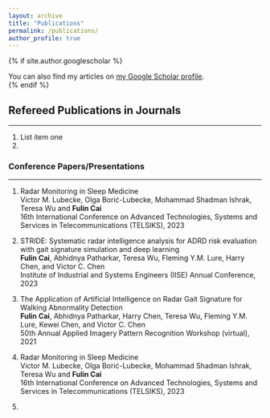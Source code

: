 ```yaml
---
layout: archive
title: "Publications"
permalink: /publications/
author_profile: true
---
```


{% if site.author.googlescholar %}
  <div class="wordwrap">You can also find my articles on <a href="{{site.author.googlescholar}}">my Google Scholar profile</a>.</div>
{% endif %}

## Refereed Publications in Journals
----
1. List item one
2.  


### Conference Papers/Presentations
----
1. Radar Monitoring in Sleep Medicine <br>
Victor M. Lubecke, Olga Borić-Lubecke, Mohammad Shadman Ishrak, Teresa Wu and **Fulin Cai** <br>
16th International Conference on Advanced Technologies, Systems and Services in Telecommunications (TELSIKS), 2023

2. STRIDE: Systematic radar intelligence analysis for ADRD risk evaluation with gait signature simulation and deep learning <br>
**Fulin Cai**, Abhidnya Patharkar, Teresa Wu, Fleming Y.M. Lure, Harry Chen, and Victor C. Chen <br>
Institute of Industrial and Systems Engineers (IISE) Annual Conference, 2023

3. The Application of Artificial Intelligence on Radar Gait Signature for Walking Abnormality Detection <br>
**Fulin Cai**, Abhidnya Patharkar, Harry Chen, Teresa Wu, Fleming Y.M. Lure, Kewei Chen, and Victor C. Chen<br>
50th Annual Applied Imagery Pattern Recognition Workshop (virtual), 2021

4. Radar Monitoring in Sleep Medicine <br>
Victor M. Lubecke, Olga Borić-Lubecke, Mohammad Shadman Ishrak, Teresa Wu and **Fulin Cai** <br>
16th International Conference on Advanced Technologies, Systems and Services in Telecommunications (TELSIKS), 2023


5. 


<!--
{% include base_path %}

{% for post in site.publications reversed %}
  {% include archive-single.html %}
{% endfor %}
-->

